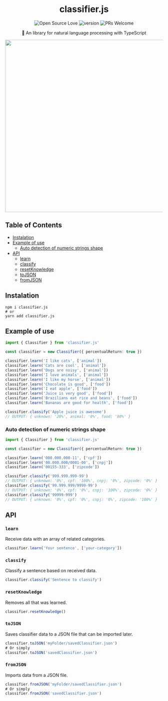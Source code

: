 <div align=center>

# classifier.js

![Open Source Love](https://badges.frapsoft.com/os/mit/mit.svg?v=102)
![version](https://img.shields.io/badge/version-1.1.0-blue)
![PRs Welcome](https://img.shields.io/badge/PRs-welcome-brightgreen.svg)

:robot: An library for natural language processing with TypeScript

<img src="https://user-images.githubusercontent.com/79997705/189793574-ee73d2eb-2574-43f0-b464-541049d3a40d.png" width="550px" heigth="550px">

</div>

## Table of Contents
- [Instalation](#Instalation)
- [Example of use](#Example-of-use)
  - [Auto detection of numeric strings shape](#Auto-detection-of-numeric-strings-shape)
- [API](#API)
  - [learn](#learn)
  - [classify](#classify)
  - [resetKnowledge](#resetKnowledge)
  - [toJSON](#toJSON)
  - [fromJSON](#fromJSON)
 
## Instalation

~~~shell
npm i classifier.js
# or
yarn add classifier.js
~~~

## Example of use

~~~typescript
import { Classifier } from 'classifier.js'

const classifier = new Classifier({ percentualReturn: true })

classifier.learn('I like cats', ['animal'])
classifier.learn('Cats are cool', ['animal'])
classifier.learn('Dogs are noisy', ['animal'])
classifier.learn('I love animals', ['animal'])
classifier.learn('I like my horse', ['animal'])
classifier.learn('Chocolate is good', ['food'])
classifier.learn('I eat apple', ['food'])
classifier.learn('Juice is very good', ['food'])
classifier.learn('Brazilians eat rice and beans', ['food'])
classifier.learn('Bananas are good for health', ['food'])

classifier.classify('Apple juice is awesome')
// OUTPUT: { unknown: '20%', animal: '0%', food: '80%' }
~~~

### Auto detection of numeric strings shape

~~~typescript
import { Classifier } from 'classifier.js'

const classifier = new Classifier({ percentualReturn: true })

classifier.learn('000.000.000-11', ['cpf'])
classifier.learn('00.000.000/0001-00', ['cnpj'])
classifier.learn('00155-333', ['zipcode'])

classifier.classify('999.999.999-99')
// OUTPUT: { unknown: '0%', cpf: '100%', cnpj: '0%', zipcode: '0%' }
classifier.classify('99.999.999/9999-99')
// OUTPUT: { unknown: '0%', cpf: '0%', cnpj: '100%', zipcode: '0%' }
classifier.classify('99999-999')
// OUTPUT: { unknown: '0%', cpf: '0%', cnpj: '0%', zipcode: '100%' }
~~~

## API

### `learn`

Receive data with an array of related categories.
~~~typescript
classifier.learn('Your sentence', ['your-category'])
~~~

### `classify`

Classify a sentence based on received data. 
~~~typescript
classifier.classify('Sentence to classify')
~~~

### `resetKnowledge`

Removes all that was learned.
~~~typescript
classifier.resetKnowledge()
~~~

### `toJSON`

Saves classifier data to a JSON file that can be imported later.
~~~typescript
classifier.toJSON('myFolder/savedClassifier.json')
# Or simply
classifier.toJSON('savedClassifier.json')
~~~

### `fromJSON`

Imports data from a JSON file.
~~~typescript
classifier.fromJSON('myFolder/savedClassifier.json')
# Or simply
classifier.fromJSON('savedClassifier.json')
~~~


